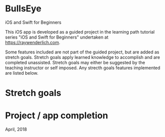 # BullsEye
iOS and Swift for Beginners

This iOS app is developed as a guided project in the learning path tutorial series "iOS and Swift for Beginners" undertaken at https://raywenderlich.com.

Some features included are not part of the guided project, but are added as stretch goals. Stretch goals apply learned knowledge to accomplish and are completed unassisted. Stretch goals may either be suggested by the teaching instructor or self imposed. Any strecth goals features implemented are listed below.

# Stretch goals

# Project / app completion
April, 2018
